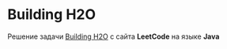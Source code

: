 # Building H2O
Решение задачи [Building H2O](https://leetcode.com/problems/building-h2o/) с сайта **LeetCode** на языке **Java**